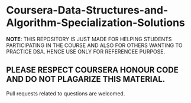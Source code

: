 # Coursera-Data-Structures-and-Algorithm-Specialization-Solutions

**NOTE**: THIS REPOSITORY IS JUST MADE FOR HELPING STUDENTS PARTICIPATING IN THE COURSE AND ALSO FOR OTHERS WANTING TO PRACTICE DSA. HENCE USE ONLY FOR REFERENCEE PURPOSE.

## PLEASE RESPECT COURSERA HONOUR CODE AND DO NOT PLAGARIZE THIS MATERIAL.

Pull requests related to questions are welcomed.
